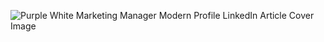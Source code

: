![Purple White Marketing Manager Modern Profile LinkedIn Article Cover Image](https://user-images.githubusercontent.com/67290291/233139412-0010c208-97f8-4bdc-a020-b7ab7fe7337b.png)
